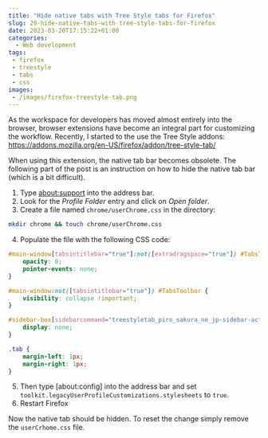 ```yaml
---
title: "Hide native tabs with Tree Style tabs for Firefox"
slug: 20-hide-native-tabs-with-tree-style-tabs-for-firefox
date: 2023-03-20T17:15:22+01:00
categories:
  - Web development
tags:
 - firefox
 - treestyle
 - tabs
 - css
images:
 - /images/firefox-treestyle-tab.png
---
```


As the workspace for developers has moved almost entirely into the browser, browser extensions have become an integral part for customizing the workflow. Recently, I started to the use the Tree Style addons: <https://addons.mozilla.org/en-US/firefox/addon/tree-style-tab/>

When using this extension, the native tab bar becomes obsolete. The following part of the post is an instruction on how to hide the native tab bar (which is a bit difficult).

<!--more-->

1. Type [about:support](about:support) into the address bar.
2. Look for the *Profile Folder* entry and click on *Open folder*.
3. Create a file named `chrome/userChrome.css` in the directory:

```bash
mkdir chrome && touch chrome/userChrome.css
```

4. Populate the file with the following CSS code:

```css
#main-window[tabsintitlebar="true"]:not([extradragspace="true"]) #TabsToolbar>.toolbar-items {
    opacity: 0;
    pointer-events: none;
}

#main-window:not([tabsintitlebar="true"]) #TabsToolbar {
    visibility: collapse !important;
}

#sidebar-box[sidebarcommand="treestyletab_piro_sakura_ne_jp-sidebar-action"] #sidebar-header {
    display: none;
}

.tab {
    margin-left: 1px;
    margin-right: 1px;
}
```

5. Then type [about:config] into the address bar and set `toolkit.legacyUserProfileCustomizations.stylesheets` to `true`.
6. Restart Firefox

Now the native tab should be hidden. To reset the change simply remove the `userCrhome.css` file.